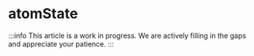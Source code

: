 # atomState

:::info
This article is a work in progress. We are actively filling in the gaps and appreciate your patience.
:::
